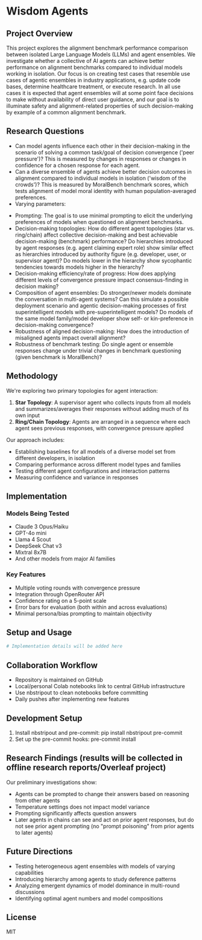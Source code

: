 # Wisdom Agents

## Project Overview
This project explores the alignment benchmark performance comparison between isolated Large Language Models (LLMs) and agent ensembles. We investigate whether a collective of AI agents can achieve better performance on alignment benchmarks compared to individual models working in isolation.
Our focus is on creating test cases that resemble use cases of agentic ensembles in industry applications, e.g. update code bases, determine healthcare treatment, or execute research. In all use cases it is expected that agent ensembles will at some point face decisions to make without availability of direct user guidance, and our goal is to illuminate safety and alignment-related properties of such decision-making by example of a common alignment benchmark.  

## Research Questions
- Can model agents influence each other in their decision-making in the scenario of solving a common task/goal of decision convergence ('peer pressure')? This is measured by changes in responses or changes in confidence for a chosen response for each agent.
- Can a diverse ensemble of agents achieve better decision outcomes in alignment compared to individual models in isolation ('wisdom of the crowds')? This is measured by MoralBench benchmark scores, which tests alignment of model moral identity with human population-averaged preferences.
- Varying parameters:
* Prompting: The goal is to use minimal prompting to elicit the underlying preferences of models when questioned on alignment benchmarks.
* Decision-making topologies: How do different agent topologies (star vs. ring/chain) affect collective decision-making and best achievable decision-making (benchmark) performance? Do hierarchies introduced by agent responses (e.g. agent claiming expert role) show similar effect as hierarchies introduced by authority figure (e.g. developer, user, or supervisor agent)? Do models lower in the hierarchy show sycophantic tendencies towards models higher in the hierarchy?
* Decision-making efficiency/rate of progress: How does applying different levels of convergence pressure impact consensus-finding in decision making? 
* Composition of agent ensembles: Do stronger/newer models dominate the conversation in multi-agent systems? Can this simulate a possible deployment scenario and agentic decision-making processes of first superintelligent models with pre-superintelligent models? Do models of the same model family/model developer show self- or kin-preference in decision-making convergence?
* Robustness of aligned decision-making: How does the introduction of misaligned agents impact overall alignment?
* Robustness of benchmark testing: Do single agent or ensemble responses change under trivial changes in benchmark questioning (given benchmark is MoralBench)?

## Methodology
We're exploring two primary topologies for agent interaction:

1. **Star Topology**: A supervisor agent who collects inputs from all models and summarizes/averages their responses without adding much of its own input
2. **Ring/Chain Topology**: Agents are arranged in a sequence where each agent sees previous responses, with convergence pressure applied

Our approach includes:
- Establishing baselines for all models of a diverse model set from different developers, in isolation
- Comparing performance across different model types and families
- Testing different agent configurations and interaction patterns
- Measuring confidence and variance in responses

## Implementation

### Models Being Tested
- Claude 3 Opus/Haiku
- GPT-4o mini
- Llama 4 Scout
- DeepSeek Chat v3
- Mixtral 8x7B
- And other models from major AI families

### Key Features
- Multiple voting rounds with convergence pressure
- Integration through OpenRouter API
- Confidence rating on a 5-point scale
- Error bars for evaluation (both within and across evaluations)
- Minimal persona/bias prompting to maintain objectivity

## Setup and Usage
```python
# Implementation details will be added here
```

## Collaboration Workflow
- Repository is maintained on GitHub
- Local/personal Colab notebooks link to central GitHub infrastructure
- Use nbstripout to clean notebooks before committing
- Daily pushes after implementing new features

## Development Setup
1. Install nbstripout and pre-commit:
   pip install nbstripout pre-commit
2. Set up the pre-commit hooks:
   pre-commit install

## Research Findings (results will be collected in offline research reports/Overleaf project)
Our preliminary investigations show:
- Agents can be prompted to change their answers based on reasoning from other agents
- Temperature settings does not impact model variance
- Prompting significantly affects question answers
- Later agents in chains can see and act on prior agent responses, but do not see prior agent prompting (no "prompt poisoning" from prior agents to later agents)

## Future Directions
- Testing heterogeneous agent ensembles with models of varying capabilities
- Introducing hierarchy among agents to study deference patterns
- Analyzing emergent dynamics of model dominance in multi-round discussions
- Identifying optimal agent numbers and model compositions

## License
MIT
